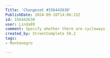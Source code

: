 ```yaml
---
Title: 'Changeset #156442630'
PublishDate: 2024-09-10T14:06:15Z
id: 156442630
user: Linda89
comment: Specify whether there are cycleways
created_by: StreetComplete 58.2
tags:
- Montenegro

---
```

